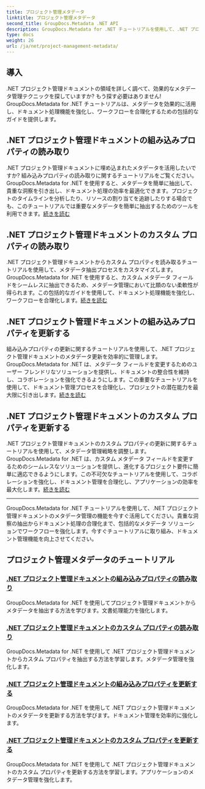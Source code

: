 ```yaml
---
title: プロジェクト管理メタデータ
linktitle: プロジェクト管理メタデータ
second_title: GroupDocs.Metadata .NET API
description: GroupDocs.Metadata for .NET チュートリアルを使用して、.NET プロジェクト管理ドキュメントの可能性を最大限に引き出します。メタデータを簡単に抽出、更新、管理します。
type: docs
weight: 26
url: /ja/net/project-management-metadata/
---
```


## 導入

.NET プロジェクト管理ドキュメントの領域を詳しく調べて、効果的なメタデータ管理テクニックを探していますか? もう探す必要はありません! GroupDocs.Metadata for .NET チュートリアルは、メタデータを効果的に活用し、ドキュメント処理機能を強化し、ワークフローを合理化するための包括的なガイドを提供します。

## .NET プロジェクト管理ドキュメントの組み込みプロパティの読み取り

.NET プロジェクト管理ドキュメントに埋め込まれたメタデータを活用したいですか? 組み込みプロパティの読み取りに関するチュートリアルをご覧ください。GroupDocs.Metadata for .NET を使用すると、メタデータを簡単に抽出して、貴重な洞察を引き出し、ドキュメント処理の効率を最適化できます。プロジェクトのタイムラインを分析したり、リソースの割り当てを追跡したりする場合でも、このチュートリアルでは重要なメタデータを簡単に抽出するためのツールを利用できます。[続きを読む](./read-built-in-properties-project-management-documents/)

## .NET プロジェクト管理ドキュメントのカスタム プロパティの読み取り

.NET プロジェクト管理ドキュメントからカスタム プロパティを読み取るチュートリアルを使用して、メタデータ抽出プロセスをカスタマイズします。GroupDocs.Metadata for .NET を使用すると、カスタム メタデータ フィールドをシームレスに抽出できるため、メタデータ管理において比類のない柔軟性が得られます。この包括的なガイドを使用して、ドキュメント処理機能を強化し、ワークフローを合理化します。[続きを読む](./read-custom-properties-project-management-documents/)

## .NET プロジェクト管理ドキュメントの組み込みプロパティを更新する

組み込みプロパティの更新に関するチュートリアルを使用して、.NET プロジェクト管理ドキュメントのメタデータ更新を効率的に管理します。GroupDocs.Metadata for .NET は、メタデータ フィールドを変更するためのユーザー フレンドリなソリューションを提供し、ドキュメントの整合性を維持し、コラボレーションを強化できるようにします。この重要なチュートリアルを使用して、ドキュメント管理プロセスを合理化し、プロジェクトの潜在能力を最大限に引き出します。[続きを読む](./update-built-in-properties-project-management-documents/)

## .NET プロジェクト管理ドキュメントのカスタム プロパティを更新する

.NET プロジェクト管理ドキュメントのカスタム プロパティの更新に関するチュートリアルを使用して、メタデータ管理戦略を調整します。 GroupDocs.Metadata for .NET は、カスタム メタデータ フィールドを変更するためのシームレスなソリューションを提供し、進化するプロジェクト要件に簡単に適応できるようにします。この不可欠なチュートリアルを使用して、コラボレーションを強化し、ドキュメント管理を合理化し、アプリケーションの効率を最大化します。[続きを読む](./update-custom-properties-project-management-documents/)

----

GroupDocs.Metadata for .NET チュートリアルを使用して、.NET プロジェクト管理ドキュメントのメタデータ管理の機能を今すぐ活用してください。貴重な洞察の抽出からドキュメント処理の合理化まで、包括的なメタデータ ソリューションでワークフローを強化します。今すぐチュートリアルに取り組み、ドキュメント管理機能を向上させてください。
## プロジェクト管理メタデータのチュートリアル
### [.NET プロジェクト管理ドキュメントの組み込みプロパティの読み取り](./read-built-in-properties-project-management-documents/)
GroupDocs.Metadata for .NET を使用してプロジェクト管理ドキュメントからメタデータを抽出する方法を学びます。文書処理能力を強化します。
### [.NET プロジェクト管理ドキュメントのカスタム プロパティの読み取り](./read-custom-properties-project-management-documents/)
GroupDocs.Metadata for .NET を使用して .NET プロジェクト管理ドキュメントからカスタム プロパティを抽出する方法を学習します。メタデータ管理を強化します。
### [.NET プロジェクト管理ドキュメントの組み込みプロパティを更新する](./update-built-in-properties-project-management-documents/)
GroupDocs.Metadata for .NET を使用して .NET プロジェクト管理ドキュメントのメタデータを更新する方法を学びます。ドキュメント管理を効率的に強化します。
### [.NET プロジェクト管理ドキュメントのカスタム プロパティを更新する](./update-custom-properties-project-management-documents/)
GroupDocs.Metadata for .NET を使用して .NET プロジェクト管理ドキュメントのカスタム プロパティを更新する方法を学習します。アプリケーションのメタデータ管理を強化します。